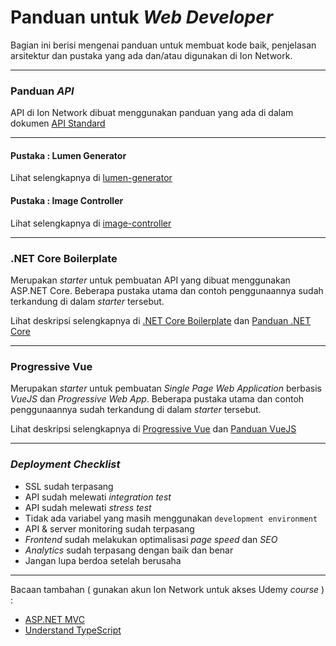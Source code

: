 # Panduan untuk *Web Developer*
Bagian ini berisi mengenai panduan untuk membuat kode baik, penjelasan arsitektur dan pustaka yang ada dan/atau digunakan di Ion Network.

---

### Panduan *API*

API di Ion Network dibuat menggunakan panduan yang ada di dalam dokumen [API Standard](https://github.com/medigoid/tech-handbook/blob/develop/api-standard.md)

---
#### Pustaka : Lumen Generator
Lihat selengkapnya di [lumen-generator](https://github.com/medigoid/lumen-generator)
#### Pustaka : Image Controller
Lihat selengkapnya di [image-controller](https://github.com/medigoid/image-controller)

---
### .NET Core Boilerplate

Merupakan *starter* untuk pembuatan API yang dibuat menggunakan ASP.NET Core. Beberapa pustaka utama dan contoh penggunaannya sudah terkandung di dalam *starter* tersebut.

Lihat deskripsi selengkapnya di [.NET Core Boilerplate](https://github.com/medigoid/boilerplate) dan [Panduan .NET Core](http://medigo.id/career/)

---
### Progressive Vue

Merupakan *starter* untuk pembuatan *Single Page Web Application* berbasis *VueJS* dan *Progressive Web App*. Beberapa pustaka utama dan contoh penggunaannya sudah terkandung di dalam *starter* tersebut.

Lihat deskripsi selengkapnya di [Progressive Vue](https://github.com/medigoid/progressive-vue) dan [Panduan VueJS](http://medigo.id/career/)

---
### *Deployment Checklist*

- SSL sudah terpasang
- API sudah melewati *integration test*
- API sudah melewati *stress test*
- Tidak ada variabel yang masih menggunakan `development environment`
- API & server monitoring sudah terpasang
- *Frontend* sudah melakukan optimalisasi *page speed* dan *SEO*
- *Analytics* sudah terpasang dengan baik dan benar
- Jangan lupa berdoa setelah berusaha

---
Bacaan tambahan ( gunakan akun Ion Network untuk akses Udemy *course* ) :

- [ASP.NET MVC](https://www.udemy.com/the-complete-aspnet-mvc-5-course/learn/v4/overview)
- [Understand TypeScript](https://www.udemy.com/understanding-typescript/learn/v4/overview)